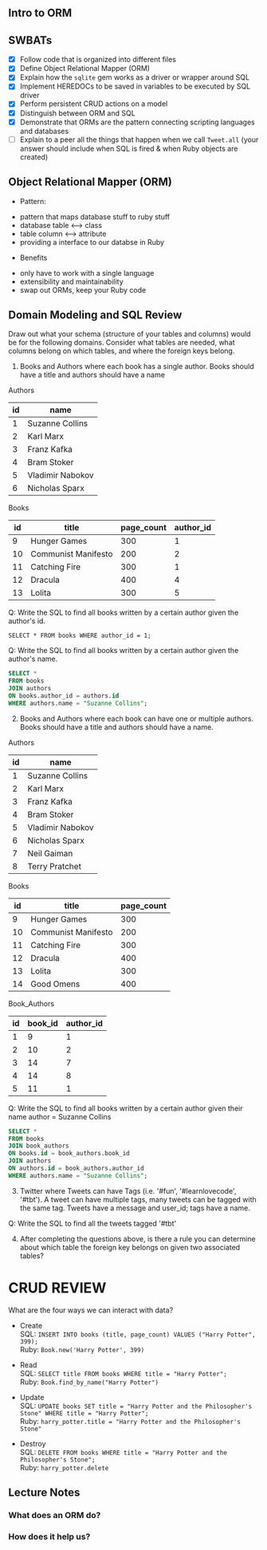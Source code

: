 ## Intro to ORM

## SWBATs

* [x] Follow code that is organized into different files
* [x] Define Object Relational Mapper (ORM)
* [x] Explain how the `sqlite` gem works as a driver or wrapper around SQL
* [x] Implement HEREDOCs to be saved in variables to be executed by SQL driver
* [x] Perform persistent CRUD actions on a model
* [x] Distinguish between ORM and SQL
* [x] Demonstrate that ORMs are the pattern connecting scripting languages and databases
* [ ] Explain to a peer all the things that happen when we call `Tweet.all` (your answer should include when SQL is fired & when Ruby objects are created)

## Object Relational Mapper (ORM)

* Pattern:
- pattern that maps database stuff to ruby stuff
- database table <--> class
- table column <--> attribute
- providing a interface to our databse in Ruby 

* Benefits
- only have to work with a single language
- extensibility and maintainability
- swap out ORMs, keep your Ruby code


## Domain Modeling and SQL Review

Draw out what your schema (structure of your tables and columns) would be for the following domains. Consider what tables are needed, what columns belong on which tables, and where the foreign keys belong.

1. Books and Authors where each book has a single author. Books should have a title and authors should have a name

Authors

| id  | name |
|------|-------|
| 1   | Suzanne Collins |
| 2   | Karl Marx |
| 3   | Franz Kafka |
| 4   | Bram Stoker |
| 5   | Vladimir Nabokov |
| 6   | Nicholas Sparx |


Books

| id | title | page_count | author_id |
|-----|-------|------------|--------|
| 9  | Hunger Games | 300      | 1 |
| 10 | Communist Manifesto | 200 | 2 |
| 11 | Catching Fire | 300 | 1 |
| 12 | Dracula | 400 | 4 |
| 13 | Lolita | 300 | 5 |



Q: Write the SQL to find all books written by a certain author given the author's id.

`SELECT * FROM books WHERE author_id = 1;`

Q: Write the SQL to find all books written by a certain author given the author's name.

```sql
SELECT * 
FROM books 
JOIN authors 
ON books.author_id = authors.id
WHERE authors.name = "Suzanne Collins";
```

2. Books and Authors where each book can have one or multiple authors. Books should have a title and authors should have a name.

Authors

| id  | name |
|------|-------|
| 1   | Suzanne Collins |
| 2   | Karl Marx |
| 3   | Franz Kafka |
| 4   | Bram Stoker |
| 5   | Vladimir Nabokov |
| 6   | Nicholas Sparx |
| 7   | Neil Gaiman |
| 8   | Terry Pratchet |


Books

| id | title                | page_count |
-----|----------------------|------------|
| 9  | Hunger Games         | 300        | 
| 10 | Communist Manifesto  | 200        | 
| 11 | Catching Fire        | 300        |
| 12 | Dracula              | 400        |
| 13 | Lolita               | 300        |
| 14 | Good Omens           | 400        |


Book_Authors

| id | book_id | author_id |
-----|---------|------------
| 1 | 9        | 1        |
| 2 | 10       | 2        |
| 3 | 14       | 7        |
| 4 | 14       | 8        |
| 5 | 11       | 1        |

Q: Write the SQL to find all books written by a certain author given their name
author = Suzanne Collins

```sql
SELECT *
FROM books
JOIN book_authors
ON books.id = book_authors.book_id
JOIN authors
ON authors.id = book_authors.author_id
WHERE authors.name = "Suzanne Collins";
```


3. Twitter where Tweets can have Tags (i.e. '#fun', '#learnlovecode', '#tbt'). A tweet can have multiple tags, many tweets can be tagged with the same tag. Tweets have a message and user_id; tags have a name.


Q: Write the SQL to find all the tweets tagged '#tbt'


4. After completing the questions above, is there a rule you can determine about which table the foreign key belongs on given two associated tables?


# CRUD REVIEW
What are the four ways we can interact with data?

* Create  
SQL: `INSERT INTO books (title, page_count) VALUES ("Harry Potter", 399);`  
Ruby: `Book.new('Harry Potter', 399)`


* Read  
SQL: `SELECT title FROM books WHERE title = "Harry Potter";`  
Ruby: `Book.find_by_name("Harry Potter")`


* Update  
SQL: `UPDATE books SET title = "Harry Potter and the Philosopher's Stone" WHERE title = "Harry Potter";`  
Ruby: `harry_potter.title = "Harry Potter and the Philosopher's Stone"`


* Destroy  
SQL: `DELETE FROM books WHERE title = "Harry Potter and the Philosopher's Stone";`  
Ruby: `harry_potter.delete`



## Lecture Notes

### What does an ORM do?


### How does it help us?
